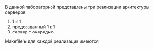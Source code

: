 В данной лабораторной представлены три реализации архитектуры серверов:
1) 1 к 1
2) предсозданный 1 к 1
3) сервер с очередью

Makefile'ы для каждой реализации имеются
